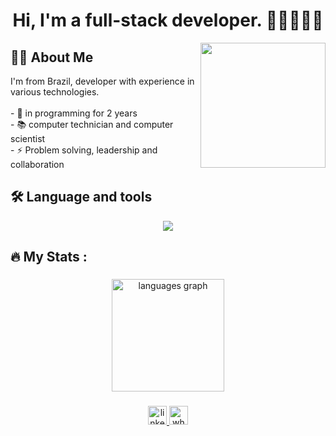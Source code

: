 <h1 align="center">Hi, I'm a full-stack developer. 👨🏻‍💻👋🏻</h1>
<img align="right" height="200"  src="https://cdn.dribbble.com/users/1579322/screenshots/6587273/blue_boy_typing_nothought.gif"  />
<h2 align="left">👩‍💻  About Me</h2>
<p align="left">I'm from Brazil, developer with experience in various technologies.<br><br>- 🔭 in programming for 2 years<br>- 📚 computer technician and computer scientist<br>- ⚡ Problem solving, leadership and collaboration</p>


###




###

<h2 align="left">🛠 Language and tools</h2>
<p align="center">
    <img src="https://skillicons.dev/icons?i=vscode,react,vue,python,django,php,laravel,nest,mysql,git" />
</p>

###

<h2 align="left">🔥  My Stats :</h2>

###

<div align="center">
  <img src="https://github-readme-stats.vercel.app/api/top-langs?username=devpaulorcc&locale=en&hide_title=false&layout=compact&card_width=320&langs_count=8&theme=swift&hide_border=true&order=2" height="180" alt="languages graph"  />
<!--   <img src="https://github-readme-stats.vercel.app/api?username=devpaulorcc&hide_title=false&hide_rank=true&show_icons=true&include_all_commits=true&count_private=true&disable_animations=false&theme=swift&locale=en&hide_border=true&order=1" height="180" alt="stats graph"  /> -->
</div>




###
<div align="center">
  <a href="https://www.linkedin.com/in/paulo-ricardo-cardoso" target="_blank">
    <img src="https://img.shields.io/static/v1?message=LinkedIn&logo=linkedin&label=&color=0077B5&logoColor=white&labelColor=&style=for-the-badge" height="30" alt="linkedin logo"  />
  </a>
  <a href="https://api.whatsapp.com/send?phone=5511940239903" target="_blank">
    <img src="https://img.shields.io/static/v1?message=Whatsapp&logo=whatsapp&label=&color=25D366&logoColor=white&labelColor=&style=for-the-badge" height="30" alt="whatsapp logo"  />
  </a>
</div>
